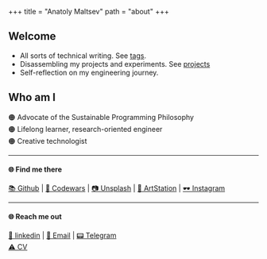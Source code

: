 +++
title = "Anatoly Maltsev" 
path = "about"
+++

## Welcome
- All sorts of technical writing. See [tags](https://maltsev-dev.github.io/tags/).
- Disassembling my projects and experiments. See [projects](https://maltsev-dev.github.io/tags/project/)
- Self-reflection on my engineering journey. 

## Who am I
🟠 Advocate of the Sustainable Programming Philosophy  
🟠 Lifelong learner, research-oriented engineer  
🟠 Creative technologist  

---
#### 🌐 Find me there
[📚 Github](https://www.codewars.com/users/chemyl) | [🥋 Codewars](https://www.codewars.com/users/chemyl) | [📷 Unsplash](https://unsplash.com/@maltsev_) | [🎨 ArtStation](https://www.artstation.com/chemylinc) | [🕶️ Instagram](https://www.instagram.com/chemylinc/)  

---
#### 🌐 Reach me out
[👔 linkedin](https://www.linkedin.com/comm/mynetwork/discovery-see-all?usecase=PEOPLE_FOLLOWS&followMember=a-maltsev) | [📧 Email](mailto:mr.a.maltsev@gmail.com) | [📟 Telegram](https://t.me/replicantDuke)  
[⚠️ CV](https://github.com/maltsev-dev/maltsev-dev.github.io/raw/main/static/CV_Anatoly_Maltsev.pdf)

